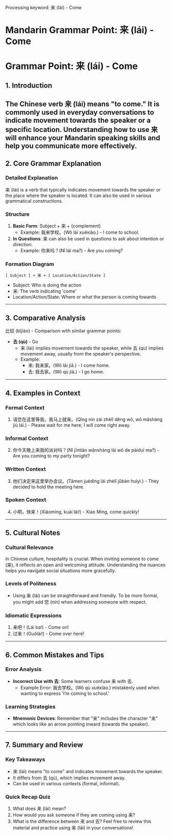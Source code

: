 Processing keyword: 来 (lái) - Come
# Mandarin Grammar Point: 来 (lái) - Come
# Grammar Point: 来 (lái) - Come
## 1. Introduction
The Chinese verb 来 (lái) means "to come." It is commonly used in everyday conversations to indicate movement towards the speaker or a specific location. Understanding how to use 来 will enhance your Mandarin speaking skills and help you communicate more effectively.
---
## 2. Core Grammar Explanation
### Detailed Explanation
来 (lái) is a verb that typically indicates movement towards the speaker or the place where the speaker is located. It can also be used in various grammatical constructions.
### Structure
1. **Basic Form**: Subject + 来 + (complement)
   - Example: 我来学校。(Wǒ lái xuéxiào.) - I come to school.
2. **In Questions**: 来 can also be used in questions to ask about intention or direction.
   - Example: 你来吗？(Nǐ lái ma?) - Are you coming?
### Formation Diagram
```
[ Subject ] + 来 + [ Location/Action/State ]
```
- Subject: Who is doing the action
- 来: The verb indicating 'come'
- Location/Action/State: Where or what the person is coming towards
---
## 3. Comparative Analysis
比较 (bǐjiào) - Comparison with similar grammar points:
- **去 (qù)** - Go
  - 来 (lái) implies movement towards the speaker, while 去 (qù) implies movement away, usually from the speaker's perspective.
  - Example:
    - 来: 我来家。(Wǒ lái jiā.) - I come home.
    - 去: 我去家。(Wǒ qù jiā.) - I go home.
---
## 4. Examples in Context
### Formal Context
1. 请您在这里等我，我马上就来。(Qǐng nín zài zhèlǐ děng wǒ, wǒ mǎshàng jiù lái.) - Please wait for me here; I will come right away.
### Informal Context
2. 你今天晚上来我的派对吗？(Nǐ jīntiān wǎnshàng lái wǒ de pàiduì ma?) - Are you coming to my party tonight?
### Written Context
3. 他们决定来这里举办会议。(Tāmen juédìng lái zhèlǐ jǔbàn huìyì.) - They decided to hold the meeting here.
### Spoken Context
4. 小明，快来！(Xiǎomíng, kuài lái!) - Xiao Ming, come quickly!
---
## 5. Cultural Notes
### Cultural Relevance
In Chinese culture, hospitality is crucial. When inviting someone to come (来), it reflects an open and welcoming attitude. Understanding the nuances helps you navigate social situations more gracefully.
### Levels of Politeness
- Using 来 (lái) can be straightforward and friendly. To be more formal, you might add 您 (nín) when addressing someone with respect.
### Idiomatic Expressions
1. 来吧！(Lái ba!) - Come on!
2. 过来！(Guòlái!) - Come over here!
---
## 6. Common Mistakes and Tips
### Error Analysis
- **Incorrect Use with 去**: Some learners confuse 来 with 去.
  - Example Error: 我去学校。(Wǒ qù xuéxiào.) mistakenly used when wanting to express 'I’m coming to school.'
  
### Learning Strategies
- **Mnemonic Devices**: Remember that "来" includes the character "来" which looks like an arrow pointing inward (towards the speaker).
  
---
## 7. Summary and Review
### Key Takeaways
- 来 (lái) means "to come" and indicates movement towards the speaker.
- It differs from 去 (qù), which implies movement away.
- Can be used in various contexts (formal, informal).
### Quick Recap Quiz
1. What does 来 (lái) mean?
2. How would you ask someone if they are coming using 来?
3. What is the difference between 来 and 去?
Feel free to review this material and practice using 来 (lái) in your conversations!
